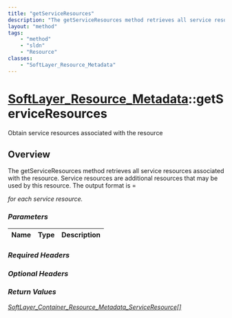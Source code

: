 ```yaml
---
title: "getServiceResources"
description: "The getServiceResources method retrieves all service resources associated with the resource. Service resources are addit... "
layout: "method"
tags:
    - "method"
    - "sldn"
    - "Resource"
classes:
    - "SoftLayer_Resource_Metadata"
---
```

# [SoftLayer_Resource_Metadata](/reference/services/SoftLayer_Resource_Metadata)::getServiceResources

Obtain service resources associated with the resource


## Overview 
The getServiceResources method retrieves all service resources associated with the resource. Service resources are additional resources that may be used by this resource. The output format is <type>=<address> for each service resource. 

### Parameters 
|Name | Type | Description |
| --- | --- | --- |


### Required Headers

### Optional Headers

### Return Values
<a href='/reference/datatypes/SoftLayer_Container_Resource_Metadata_ServiceResource'>SoftLayer_Container_Resource_Metadata_ServiceResource[] </a>

